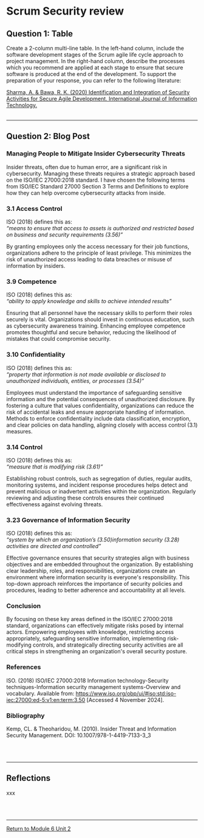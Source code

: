 # Scrum Security review


## Question 1: Table
Create a 2-column multi-line table. In the left-hand column, include the software development stages of the Scrum agile life cycle approach to project management. In the right-hand column, describe the processes which you recommend are applied at each stage to ensure that secure software is produced at the end of the development. To support the preparation of your response, you can refer to the following literature:

[Sharma, A. & Bawa, R. K. (2020) Identification and Integration of Security Activities for Secure Agile Development. International Journal of Information Technology.](SSD_Unit02_Reference.pdf)
<br><br>

---

## Question 2: Blog Post 

### Managing People to Mitigate Insider Cybersecurity Threats

Insider threats, often due to human error, are a significant risk in cybersecurity. Managing these threats requires a strategic approach based on the ISO/IEC 27000:2018 standard. I have chosen the following terms from ISO/IEC Standard 27000 Section 3 Terms and Definitions to explore how they can help overcome cybersecurity attacks from inside.

### 3.1 Access Control
ISO (2018) defines this as: <br>
_“means to ensure that access to assets is authorized and restricted based on business and security requirements (3.56)”_ <br>

By granting employees only the access necessary for their job functions, organizations adhere to the principle of least privilege. This minimizes the risk of unauthorized access leading to data breaches or misuse of information by insiders.

### 3.9 Competence
ISO (2018) defines this as: <br>
_“ability to apply knowledge and skills to achieve intended results”_ <br>

Ensuring that all personnel have the necessary skills to perform their roles securely is vital. Organizations should invest in continuous education, such as cybersecurity awareness training. Enhancing employee competence promotes thoughtful and secure behavior, reducing the likelihood of mistakes that could compromise security.

### 3.10 Confidentiality
ISO (2018) defines this as: <br>
_“property that information is not made available or disclosed to unauthorized individuals, entities, or processes (3.54)”_ <br>

Employees must understand the importance of safeguarding sensitive information and the potential consequences of unauthorized disclosure. By fostering a culture that values confidentiality, organizations can reduce the risk of accidental leaks and ensure appropriate handling of information. Methods to enforce confidentiality include data classification, encryption, and clear policies on data handling, aligning closely with access control (3.1) measures.

### 3.14 Control
ISO (2018) defines this as: <br>
_“measure that is modifying risk (3.61)”_ <br>

Establishing robust controls, such as segregation of duties, regular audits, monitoring systems, and incident response procedures helps detect and prevent malicious or inadvertent activities within the organization. Regularly reviewing and adjusting these controls ensures their continued effectiveness against evolving threats.

### 3.23 Governance of Information Security
ISO (2018) defines this as: <br>
_“system by which an organization’s (3.50)information security (3.28) activities are directed and controlled”_ <br>

Effective governance ensures that security strategies align with business objectives and are embedded throughout the organization. By establishing clear leadership, roles, and responsibilities, organizations create an environment where information security is everyone's responsibility. This top-down approach reinforces the importance of security policies and procedures, leading to better adherence and accountability at all levels.

### Conclusion
By focusing on these key areas defined in the ISO/IEC 27000:2018 standard, organizations can effectively mitigate risks posed by internal actors. Empowering employees with knowledge, restricting access appropriately, safeguarding sensitive information, implementing risk-modifying controls, and strategically directing security activities are all critical steps in strengthening an organization's overall security posture.

### References
ISO. (2018) ISO/IEC 27000:2018 Information technology-Security techniques-Information security management systems-Overview and vocabulary. Available from: https://www.iso.org/obp/ui/#iso:std:iso-iec:27000:ed-5:v1:en:term:3.50 [Accessed 4 November 2024].

### Bibliography
Kemp, CL. & Theoharidou, M. (2010). Insider Threat and Information Security Management. DOI: 10.1007/978-1-4419-7133-3_3

<br><br>

---


## Reflections
xxx

<br><br>

---

[Return to Module 6 Unit 2](SSD_Unit02.md)
